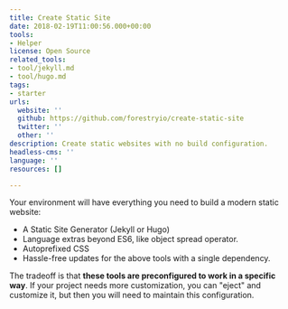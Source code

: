 ```yaml
---
title: Create Static Site
date: 2018-02-19T11:00:56.000+00:00
tools:
- Helper
license: Open Source
related_tools:
- tool/jekyll.md
- tool/hugo.md
tags:
- starter
urls:
  website: ''
  github: https://github.com/forestryio/create-static-site
  twitter: ''
  other: ''
description: Create static websites with no build configuration.
headless-cms: ''
language: ''
resources: []

---
```

Your environment will have everything you need to build a modern static website:

* A Static Site Generator (Jekyll or Hugo)
* Language extras beyond ES6, like object spread operator.
* Autoprefixed CSS
* Hassle-free updates for the above tools with a single dependency.

The tradeoff is that **these tools are preconfigured to work in a specific way**. If your project needs more customization, you can "eject" and customize it, but then you will need to maintain this configuration.
